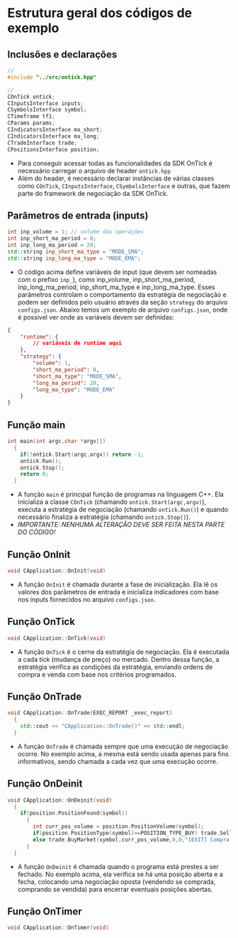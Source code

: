# Estrutura geral dos códigos de exemplo

## Inclusões e declarações
``` c++
//
#include "../src/ontick.hpp"

//
COnTick ontick;
CInputsInterface inputs;
CSymbolsInterface symbol;
CTimeframe tf1;
CParams params;
CIndicatorsInterface ma_short;
CIndicatorsInterface ma_long;
CTradeInterface trade;
CPositionsInterface position;
```
- Para conseguir acessar todas as funcionalidades da SDK OnTick é necessário carregar o arquivo de header `ontick.hpp`
- Além do header, é necessário declarar instâncias de várias classes como `COnTick`, `CInputsInterface`, `CSymbolsInterface` e outras, que fazem parte do framework de negociação da SDK OnTick.

## Parâmetros de entrada (inputs)
``` c++
int inp_volume = 1; // volume das operações
int inp_short_ma_period = 8;
int inp_long_ma_period = 20;
std::string inp_short_ma_type = "MODE_SMA";
std::string inp_long_ma_type = "MODE_EMA";
```
- O código acima define variáveis de input (que devem ser nomeadas com o prefixo `inp_`), como inp_volume, inp_short_ma_period, inp_long_ma_period, inp_short_ma_type e inp_long_ma_type. Esses parâmetros controlam o comportamento da estratégia de negociação e podem ser definidos pelo usuário através da seção `strategy` do arquivo `configs.json`. Abaixo temos um exemplo de arquivo `configs.json`, onde é possível ver onde as variáveis devem ser definidas:
``` json
{
    "runtime": {
        // variáveis de runtime aqui
    },
    "strategy": {
        "volume": 1,
        "short_ma_period": 8,
        "short_ma_type": "MODE_SMA",
        "long_ma_period": 20,
        "long_ma_type": "MODE_EMA"
    }
}
```

## Função main
``` c++
int main(int argc,char *argv[])
  {
    if(!ontick.Start(argc,argv)) return -1;
    ontick.Run();
    ontick.Stop();
    return 0;
  }
```
- A função `main` é principal função de programas na linguagem C++. Ela inicializa a classe `COnTick` (chamando `ontick.Start(argc,argv)`), executa a estratégia de negociação (chamando `ontick.Run()`) e quando necessário finaliza a estratégia (chamando `ontick.Stop()`).
- *IMPORTANTE: NENHUMA ALTERAÇÃO DEVE SER FEITA NESTA PARTE DO CÓDIGO!*

## Função OnInit
``` c++
void CApplication::OnInit(void)
```
- A função `OnInit` é chamada durante a fase de inicialização. Ela lê os valores dos parâmetros de entrada e inicializa indicadores com base nos inputs fornecidos no arquivo `configs.json`.

## Função OnTick
``` c++
void CApplication::OnTick(void)
```
- A função `OnTick` é o cerne da estratégia de negociação. Ela é executada a cada tick (mudança de preço) no mercado. Dentro dessa função, a estratégia verifica as condições da estratégia, enviando ordens de compra e venda com base nos critérios programados.

## Função OnTrade
``` c++
void CApplication::OnTrade(EXEC_REPORT _exec_report)
  {
    std::cout << "CApplication::OnTrade()" << std::endl;
  }
```
- A função `OnTrade` é chamada sempre que uma execução de negociação ocorre. No exemplo acima, a mesma está sendo usada apenas para fins informativos, sendo chamada a cada vez que uma execução ocorre.

## Função OnDeinit
``` c++
void CApplication::OnDeinit(void)
  {
    if(position.PositionFound(symbol))
      {
        int curr_pos_volume = position.PositionVolume(symbol);
        if(position.PositionType(symbol)==POSITION_TYPE_BUY) trade.SellMarket(symbol,curr_pos_volume,0,0,"[EXIT] Venda a mercado");
        else trade.BuyMarket(symbol,curr_pos_volume,0,0,"[EXIT] Compra a mercado");
      }
  }
```
- A função `OnDeinit` é chamada quando o programa está prestes a ser fechado. No exemplo acima, ela verifica se há uma posição aberta e a fecha, colocando uma negociação oposta (vendendo se comprada, comprando se vendida) para encerrar eventuais posições abertas.

## Função OnTimer
``` c++
void CApplication::OnTimer(void)
```